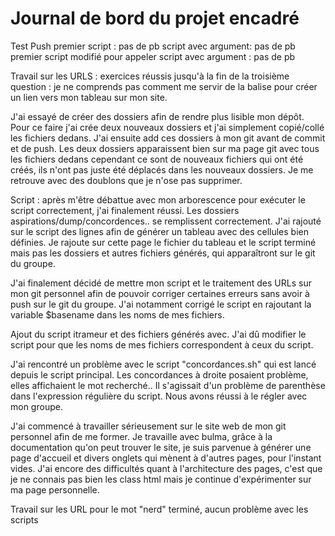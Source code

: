 # Journal de bord du projet encadré
Test Push
premier script : pas de pb
script avec argument: pas de pb
premier script modifié pour appeler script avec argument : pas de pb

Travail sur les URLS :
exercices réussis jusqu'à la fin de la troisième question :
je ne comprends pas comment me servir de la balise <a> pour créer un lien vers mon tableau sur mon site. 


J'ai essayé de créer des dossiers afin de rendre plus lisible mon dépôt.
Pour ce faire j'ai crée deux nouveaux dossiers et j'ai simplement copié/collé les fichiers dedans.
J'ai ensuite add ces dossiers à mon git avant de commit et de push. Les deux dossiers apparaissent bien sur ma page git avec tous les fichiers dedans
 cependant ce sont de nouveaux fichiers qui ont été créés, ils n'ont pas juste été déplacés dans les nouveaux dossiers. Je me retrouve avec des doublons que je n'ose pas supprimer.

Script : après m'être débattue avec mon arborescence pour exécuter le script correctement, j'ai finalement réussi. Les dossiers aspirations/dump/concordences..
se remplissent correctement. J'ai rajouté sur le script des lignes afin de générer un tableau avec des cellules bien définies. Je rajoute sur cette page 
le fichier du tableau et le script terminé mais pas les dossiers et autres fichiers générés, qui apparaîtront sur le git du groupe.

J'ai finalement décidé de mettre mon script et le traitement des URLs sur mon git personnel afin de pouvoir corriger certaines erreurs sans avoir à push
sur le git du groupe. J'ai notamment corrigé le script en rajoutant la variable $basename dans les noms de mes fichiers.

Ajout du script itrameur et des fichiers générés avec. J'ai dû modifier le script pour que les noms de mes fichiers correspondent à ceux du script.


J'ai rencontré un problème avec le script "concordances.sh" qui est lancé depuis le script principal. 
Les concordances à droite posaient problème, elles affichaient le mot recherché.. Il s'agissait d'un problème de parenthèse dans l'expression régulière du script. 
Nous avons réussi à le régler avec mon groupe. 

J'ai commencé à travailler sérieusement sur le site web de mon git personnel afin de me former. 
Je travaille avec bulma, grâce à la documentation qu'on peut trouver le site, je suis parvenue à générer une page d'accueil et divers onglets qui mènent à d'autres pages, pour l'instant vides.
J'ai encore des difficultés quant à l'architecture des pages, c'est que je ne connais pas bien les class html mais je continue d'expérimenter sur ma page personnelle. 

Travail sur les URL pour le mot "nerd" terminé, aucun problème avec les scripts
